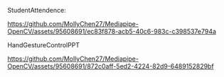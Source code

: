 
StudentAttendence:

https://github.com/MollyChen27/Mediapipe-OpenCV/assets/95608691/ec83f878-acb5-40c6-983c-c398537e794a


HandGestureControlPPT

https://github.com/MollyChen27/Mediapipe-OpenCV/assets/95608691/872c0aff-5ed2-4224-82d9-6489152829bf

